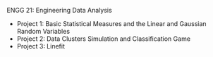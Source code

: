ENGG 21: Engineering Data Analysis
  - Project 1: Basic Statistical Measures and the Linear and Gaussian Random Variables
  - Project 2: Data Clusters Simulation and Classification Game
  - Project 3: Linefit
